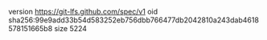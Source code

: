 version https://git-lfs.github.com/spec/v1
oid sha256:99e9add33b54d583252eb756dbb766477db2042810a243dab4618578151665b8
size 5224
